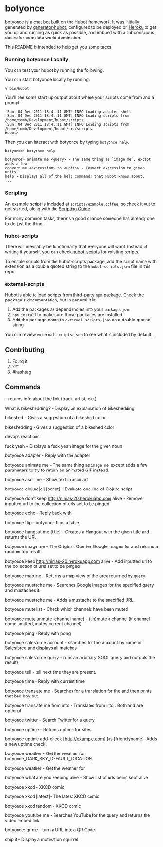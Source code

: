 # botyonce

botyonce is a chat bot built on the [Hubot][hubot] framework. It was initially generated by [generator-hubot][generator-hubot], configured to be deployed on [Heroku][heroku] to get you up and running as quick as possible, and imbued with a subconscious desire for complete world domination.

This README is intended to help get you some tacos.

[heroku]: http://www.heroku.com
[hubot]: http://hubot.github.com
[generator-hubot]: https://github.com/github/generator-hubot

### Running botyonce Locally

You can test your hubot by running the following.

You can start botyonce locally by running:

    % bin/hubot

You'll see some start up output about where your scripts come from and a
prompt:

    [Sun, 04 Dec 2011 18:41:11 GMT] INFO Loading adapter shell
    [Sun, 04 Dec 2011 18:41:11 GMT] INFO Loading scripts from /home/tomb/Development/hubot/scripts
    [Sun, 04 Dec 2011 18:41:11 GMT] INFO Loading scripts from /home/tomb/Development/hubot/src/scripts
    Hubot>

Then you can interact with botyonce by typing `botyonce help`.

    botyonce> botyonce help

    botyonce> animate me <query> - The same thing as `image me`, except adds a few
    convert me <expression> to <units> - Convert expression to given units.
    help - Displays all of the help commands that Hubot knows about.
    ...


### Scripting

An example script is included at `scripts/example.coffee`, so check it out to
get started, along with the [Scripting Guide](https://github.com/github/hubot/blob/master/docs/scripting.md).

For many common tasks, there's a good chance someone has already one to do just
the thing.

### hubot-scripts

There will inevitably be functionality that everyone will want. Instead
of writing it yourself, you can check
[hubot-scripts][hubot-scripts] for existing scripts.

To enable scripts from the hubot-scripts package, add the script name with
extension as a double quoted string to the `hubot-scripts.json` file in this
repo.

[hubot-scripts]: https://github.com/hubot-scripts

### external-scripts

Hubot is able to load scripts from third-party `npm` package. Check the package's documentation, but in general it is:

1. Add the packages as dependencies into your `package.json`
2. `npm install` to make sure those packages are installed
3. Add the package name to `external-scripts.json` as a double quoted string

You can review `external-scripts.json` to see what is included by default.

## Contributing

1. Fourq it
2. ???
3. #hashtag

## Commands

 <spotify link> - returns info about the link (track, artist, etc.)

 What is bikeshedding? - Display an explaination of bikeshedding

 bikeshed - Gives a suggestion of a bikeshed color

 bikeshedding - Gives a suggestion of a bikeshed color

 devops reactions

 fuck yeah <noun> - Displays a fuck yeah image for the given noun

 botyonce adapter - Reply with the adapter

 botyonce animate me <query> - The same thing as `image me`, except adds a few parameters to try to return an animated GIF instead.

 botyonce ascii me <text> - Show text in ascii art

 botyonce clojure|clj [script] - Evaluate one line of Clojure script

 botyonce don't keep http://ninjas-20.herokuapp.com alive - Remove inputted url to the collection of urls set to be pinged

 botyonce echo <text> - Reply back with <text>

 botyonce flip - botyonce flips a table

 botyonce hangout me [title] - Creates a Hangout with the given title and returns the URL.

 botyonce image me <query> - The Original. Queries Google Images for <query> and returns a random top result.

 botyonce keep http://ninjas-20.herokuapp.com alive - Add inputted url to the collection of urls set to be pinged

 botyonce map me <query> - Returns a map view of the area returned by `query`.

 botyonce mustache me <query> - Searches Google Images for the specified query and mustaches it.

 botyonce mustache me <url> - Adds a mustache to the specified URL.

 botyonce mute list - Check which channels have been muted

 botyonce mute|unmute (channel name) - (un)mute a channel (if channel name omitted, mutes current channel)

 botyonce ping - Reply with pong

 botyonce salesforce account <accountname> - searches for the account by name in Salesforce and displays all matches

 botyonce salesforce query <query> - runs an arbitrary SOQL query and outputs the results

 botyonce tell <recipients> <some message> - tell <recipients> <some message> next time they are present.

 botyonce time - Reply with current time

 botyonce translate me <phrase> - Searches for a translation for the <phrase> and then prints that bad boy out.

 botyonce translate me from <source> into <target> <phrase> - Translates <phrase> from <source> into <target>. Both <source> and <target> are optional

 botyonce twitter <command> <query> - Search Twitter for a query

 botyonce uptime <filter> - Returns uptime for sites.

 botyonce uptime add-check [http://example.com] [as [friendlyname]- Adds a new uptime check.

 botyonce weather - Get the weather for botyonce_DARK_SKY_DEFAULT_LOCATION

 botyonce weather <location> - Get the weather for <location>

 botyonce what are you keeping alive - Show list of urls being kept alive

 botyonce xkcd <num> - XKCD comic <num>

 botyonce xkcd [latest]- The latest XKCD comic

 botyonce xkcd random - XKCD comic <num>

 botyonce youtube me <query> - Searches YouTube for the query and returns the video embed link.

 botyonce: qr me <url> - turn a URL into a QR Code

 ship it - Display a motivation squirrel